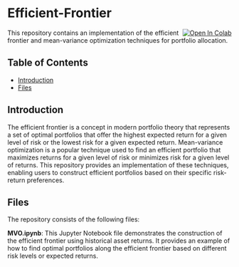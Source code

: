 # Efficient-Frontier 
<div style="float: right;">
    <a target="_blank" href="https://colab.research.google.com/github/SeanChenTaipei/Efficient-Frontier/blob/master/MVO.ipynb">
        <img src="https://colab.research.google.com/assets/colab-badge.svg" alt="Open In Colab"/>
    </a>
</div>

This repository contains an implementation of the efficient frontier and mean-variance optimization techniques for portfolio allocation.

## Table of Contents

- [Introduction](#introduction)
- [Files](#files)

## Introduction

The efficient frontier is a concept in modern portfolio theory that represents a set of optimal portfolios that offer the highest expected return for a given level of risk or the lowest risk for a given expected return. Mean-variance optimization is a popular technique used to find an efficient portfolio that maximizes returns for a given level of risk or minimizes risk for a given level of returns. This repository provides an implementation of these techniques, enabling users to construct efficient portfolios based on their specific risk-return preferences.

## Files

The repository consists of the following files:

**MVO.ipynb**: This Jupyter Notebook file demonstrates the construction of the efficient frontier using historical asset returns. It provides an example of how to find optimal portfolios along the efficient frontier based on different risk levels or expected returns.



